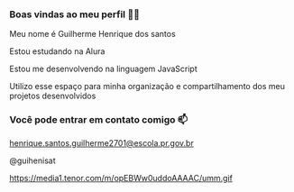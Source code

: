 ### Boas vindas ao meu perfil 💙💙


Meu nome é Guilherme Henrique dos santos


Estou estudando na Alura

Estou me desenvolvendo na linguagem JavaScript

Utilizo esse espaço para minha organização e compartilhamento dos meu projetos desenvolvidos


### Você pode entrar em contato comigo 📫


henrique.santos.guilherme2701@escola.pr.gov.br

@guihenisat


https://media1.tenor.com/m/opEBWw0uddoAAAAC/umm.gif
